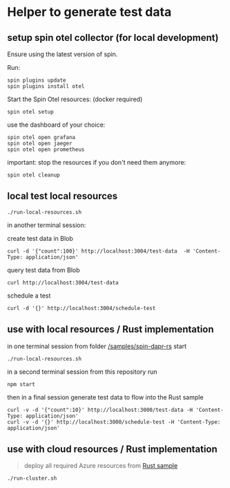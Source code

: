 # Helper to generate test data

## setup spin otel collector (for local development)
Ensure using the latest version of spin.

Run:
```
spin plugins update
spin plugins install otel
```

Start the Spin Otel resources: (docker required)
```
spin otel setup
```

use the dashboard of your choice:
```
spin otel open grafana
spin otel open jaeger
spin otel open prometheus
```

important: stop the resources if you don't need them anymore:
```
spin otel cleanup
```


## local test local resources

```
./run-local-resources.sh
```

in another terminal session:

create test data in Blob

```
curl -d '{"count":100}' http://localhost:3004/test-data  -H 'Content-Type: application/json'
```

query test data from Blob

```
curl http://localhost:3004/test-data
```

schedule a test

```
curl -d '{}' http://localhost:3004/schedule-test
```

## use with local resources / Rust implementation

in one terminal session from folder [/samples/spin-dapr-rs](../../samples/spin-dapr-rs/) start

```
./run-local-resources.sh
```

in a second terminal session from this repository run

```
npm start
```

then in a final session generate test data to flow into the Rust sample

```
curl -v -d '{"count":10}' http://localhost:3000/test-data -H 'Content-Type: application/json'
curl -v -d '{}' http://localhost:3000/schedule-test -H 'Content-Type: application/json'
```

## use with cloud resources / Rust implementation

> deploy all required Azure resources from [Rust sample](../../samples/spin-dapr-rs/README.md)

```
./run-cluster.sh
```
